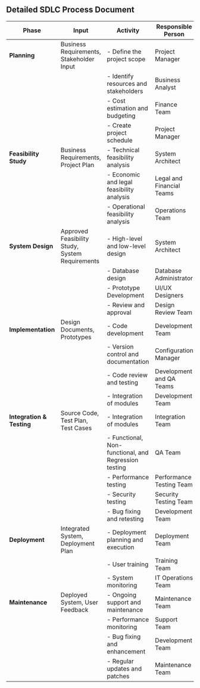 ## Detailed SDLC Process Document

| Phase                    | Input                                                  | Activity                                                                                   | Responsible Person         | Outcome                  |
|--------------------------|--------------------------------------------------------|-------------------------------------------------------------------------------------------|----------------------------|--------------------------|
| **Planning**             | Business Requirements, Stakeholder Input               | - Define the project scope                                                                 | Project Manager            | Project Plan             |
|                          |                                                        | - Identify resources and stakeholders                                                      | Business Analyst           | Budget and Timeline      |
|                          |                                                        | - Cost estimation and budgeting                                                            | Finance Team               |                          |
|                          |                                                        | - Create project schedule                                                                  | Project Manager            |                          |
| **Feasibility Study**    | Business Requirements, Project Plan                    | - Technical feasibility analysis                                                           | System Architect           | Feasibility Report       |
|                          |                                                        | - Economic and legal feasibility analysis                                                  | Legal and Financial Teams  |                          |
|                          |                                                        | - Operational feasibility analysis                                                         | Operations Team            |                          |
| **System Design**        | Approved Feasibility Study, System Requirements        | - High-level and low-level design                                                          | System Architect           | Design Documents         |
|                          |                                                        | - Database design                                                                          | Database Administrator     |                          |
|                          |                                                        | - Prototype Development                                                                    | UI/UX Designers            | Prototypes               |
|                          |                                                        | - Review and approval                                                                      | Design Review Team         |                          |
| **Implementation**       | Design Documents, Prototypes                           | - Code development                                                                         | Development Team           | Source Code              |
|                          |                                                        | - Version control and documentation                                                        | Configuration Manager      |                          |
|                          |                                                        | - Code review and testing                                                                  | Development and QA Teams   |                          |
|                          |                                                        | - Integration of modules                                                                   | Development Team           |                          |
| **Integration & Testing**| Source Code, Test Plan, Test Cases                     | - Integration of modules                                                                   | Integration Team           | Integrated System        |
|                          |                                                        | - Functional, Non-functional, and Regression testing                                       | QA Team                    | Test Results             |
|                          |                                                        | - Performance testing                                                                      | Performance Testing Team   |                          |
|                          |                                                        | - Security testing                                                                         | Security Testing Team      |                          |
|                          |                                                        | - Bug fixing and retesting                                                                 | Development Team           |                          |
| **Deployment**           | Integrated System, Deployment Plan                     | - Deployment planning and execution                                                        | Deployment Team            | Deployed System          |
|                          |                                                        | - User training                                                                            | Training Team              |                          |
|                          |                                                        | - System monitoring                                                                        | IT Operations Team         |                          |
| **Maintenance**          | Deployed System, User Feedback                         | - Ongoing support and maintenance                                                          | Maintenance Team           | System Updates           |
|                          |                                                        | - Performance monitoring                                                                   | Support Team               |                          |
|                          |                                                        | - Bug fixing and enhancement                                                               | Development Team           |                          |
|                          |                                                        | - Regular updates and patches                                                              | Maintenance Team           |                          |

